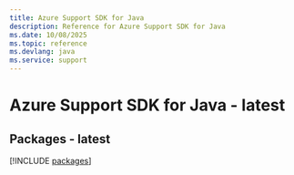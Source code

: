 ```yaml
---
title: Azure Support SDK for Java
description: Reference for Azure Support SDK for Java
ms.date: 10/08/2025
ms.topic: reference
ms.devlang: java
ms.service: support
---
```

# Azure Support SDK for Java - latest
## Packages - latest
[!INCLUDE [packages](support-index.md)]